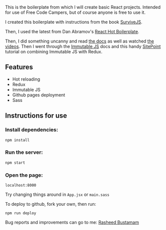 This is the boilerplate from which I will create basic React projects. Intended for use of Free Code Campers, but of course anyone is free to use it.

I created this boilerplate with instructions from the book [SurviveJS](http://survivejs.com). 

Then, I used the latest from Dan Abramov's [React Hot Boilerplate](https://github.com/gaearon/reacthotboilerplate).

Then, I did something uncanny and read [the docs](http://redux.js.org/docs/introduction/Ecosystem.html) as well as watched [the videos](https://egghead.io/lessons/javascript-redux-extracting-presentational-components-todo-todolist). Then I went through the [Immutable JS](https://facebook.github.io/immutable-js/) docs and this handy [SitePoint](https://www.sitepoint.com/how-to-build-a-todo-app-using-react-redux-and-immutable-js/) tutorial on combining Immutable JS with Redux. 

## Features

- Hot reloading
- Redux
- Immutable JS
- Github pages deployment
- Sass

## Instructions for use

### Install dependencies:

```		
npm install
```		

### Run the server:

```
npm start
```

### Open the page:
```
localhost:8000
```

Try changing things around in `App.jsx` or `main.sass`

To deploy to github, fork your own, then run:

```
npm run deploy
```

Bug reports and improvements can go to me: [Rasheed Bustamam](rasheed.bustamam@gmail.com)